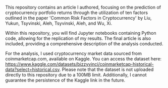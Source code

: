 This repository contains an article I authored, focusing on the prediction of cryptocurrency portfolio returns through the utilization of ten factors outlined in the paper 'Common Risk Factors in Cryptocurrency' by Liu, Yukun, Tsyvinski, Aleh, Tsyvinski, Aleh, and Wu, Xi.

Within this repository, you will find Jupyter notebooks containing Python code, allowing for the replication of my results. The final article is also included, providing a comprehensive description of the analysis conducted.

For the analysis, I used cryptocurrency market data sourced from coinmarketcap.com, available on Kaggle. You can access the dataset here: https://www.kaggle.com/datasets/bizzyvinci/coinmarketcap-historical-data?select=historical.csv. Please note that the dataset is not uploaded directly to this repository due to a 100MB limit. Additionally, I cannot guarantee the persistence of the Kaggle link in the future.
